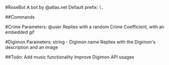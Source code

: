 #RoseBot
A bot by @atlas.net
Default prefix:
`l.`

##Commands

#Crime
Parameters:
@user
Replies with a random Crime Coefficient, with an embedded gif

#Digimon
Parameters:
string - Digimon name
Replies with the Digimon's description and an image


##Todo:
Add music functionality
Improve Digimon API usages
